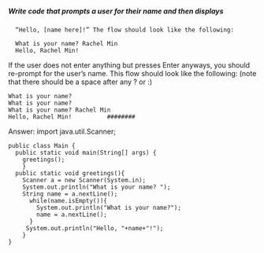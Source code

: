 ##### Write code that prompts a user for their name and then displays 
      “Hello, [name here]!” The flow should look like the following:

      What is your name? Rachel Min
      Hello, Rachel Min!

If the user does not enter anything but presses Enter anyways, you should
re-prompt for the user’s name.  This flow should look like the following:
(note that there should be a space after any ?  or :)

	What is your name?
	What is your name?
	What is your name? Rachel Min
	Hello, Rachel Min!			########

Answer:
	import java.util.Scanner;

	public class Main {
	  public static void main(String[] args) {
	    greetings();
	    }
	  public static void greetings(){
	    Scanner a = new Scanner(System.in);
	    System.out.println("What is your name? ");
	    String name = a.nextLine();
	      while(name.isEmpty()){
	        System.out.println("What is your name?");
	        name = a.nextLine();
	      }
	     System.out.println("Hello, "+name+"!");
	    }
	}
